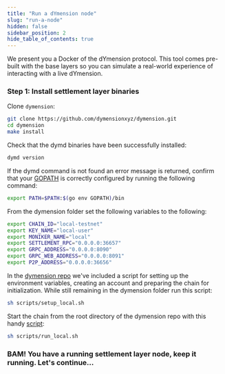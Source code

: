 ```yaml
---
title: "Run a dYmension node"
slug: "run-a-node"
hidden: false
sidebar_position: 2
hide_table_of_contents: true
---
```


We present you a Docker of the dYmension protocol. This tool comes pre-built with the base layers so you can simulate a real-world experience of interacting with a live dYmension.

### Step 1: Install settlement layer binaries

Clone `dymension`:

```sh
git clone https://github.com/dymensionxyz/dymension.git
cd dymension
make install
```

Check that the dymd binaries have been successfully installed:

```sh
dymd version
```

If the dymd command is not found an error message is returned, confirm that your [GOPATH](https://go.dev/doc/gopath_code#GOPATH) is correctly configured by running the following command:

```sh
export PATH=$PATH:$(go env GOPATH)/bin
```

From the dymension folder set the following variables to the following:

```sh
export CHAIN_ID="local-testnet"
export KEY_NAME="local-user"
export MONIKER_NAME="local"
export SETTLEMENT_RPC="0.0.0.0:36657"
export GRPC_ADDRESS="0.0.0.0:8090"
export GRPC_WEB_ADDRESS="0.0.0.0:8091"
export P2P_ADDRESS="0.0.0.0:36656"
```

In the [dymension repo](https://github.com/dymensionxyz/dymension/blob/main/scripts/setup_local.sh) we've included a script for setting up the environment variables, creating an account and preparing the chain for initialization. While still remaining in the dymension folder run this script:

```sh
sh scripts/setup_local.sh
```

Start the chain from the root directory of the dymension repo with this handy [script](https://github.com/dymensionxyz/dymension/blob/main/scripts/run_local.sh):

```sh
sh scripts/run_local.sh
```

### BAM! You have a running settlement layer node, keep it running. Let's continue...
